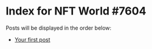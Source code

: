 # Index for NFT World #7604
Posts will be displayed in the order below:

- [Your first post](./001-first.md)

